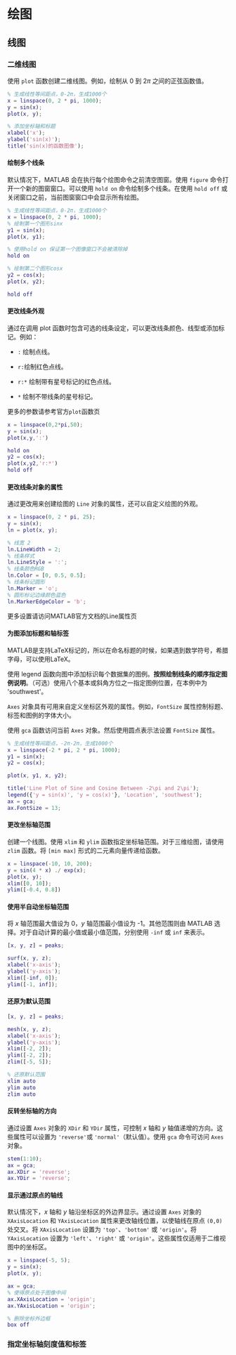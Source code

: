 # 绘图

## 线图

### 二维线图

使用 `plot` 函数创建二维线图。例如，绘制从 0 到 2*π* 之间的正弦函数值。

```matlab
% 生成线性等间距点，0-2π，生成1000个
x = linspace(0, 2 * pi, 1000);
y = sin(x);
plot(x, y);

% 添加坐标轴和标题
xlabel('x');
ylabel('sin(x)');
title('sin(x)的函数图像');
```



#### 绘制多个线条

默认情况下，MATLAB 会在执行每个绘图命令之前清空图窗。使用 `figure` 命令打开一个新的图窗窗口。可以使用 `hold on` 命令绘制多个线条。在使用 `hold off` 或关闭窗口之前，当前图窗窗口中会显示所有绘图。

```matlab
% 生成线性等间距点，0-2π，生成1000个
x = linspace(0, 2 * pi, 1000);
% 绘制第一个图形sinx
y1 = sin(x);
plot(x, y1);

% 使用hold on 保证第一个图像窗口不会被清除掉
hold on

% 绘制第二个图形cosx
y2 = cos(x);
plot(x, y2);

hold off
```



#### 更改线条外观

通过在调用 plot 函数时包含可选的线条设定，可以更改线条颜色、线型或添加标记。例如：

* `:` 绘制点线。

* `r:`绘制红色点线。

* `r:*` 绘制带有星号标记的红色点线。

* `*` 绘制不带线条的星号标记。

更多的参数请参考官方`plot`函数页

```matlab
x = linspace(0,2*pi,50);
y = sin(x);
plot(x,y,':')

hold on 
y2 = cos(x);
plot(x,y2,'r:*')
hold off
```



#### 更改线条对象的属性

通过更改用来创建绘图的 `Line` 对象的属性，还可以自定义绘图的外观。

```matlab
x = linspace(0, 2 * pi, 25);
y = sin(x);
ln = plot(x, y);

% 线宽 2
ln.LineWidth = 2;
% 线条样式
ln.LineStyle = ':';
% 线条颜色RGB
ln.Color = [0, 0.5, 0.5];
% 线条标记圆形
ln.Marker = 'o';
% 圆形标记边缘颜色蓝色
ln.MarkerEdgeColor = 'b';
```

更多设置请访问MATLAB官方文档的Line属性页



#### 为图添加标题和轴标签

MATLAB是支持LaTeX标记的，所以在命名标题的时候，如果遇到数学符号，希腊字母，可以使用LaTeX。

使用 legend 函数向图中添加标识每个数据集的图例。**按照绘制线条的顺序指定图例说明**。（可选）使用八个基本或斜角方位之一指定图例位置，在本例中为 'southwest'。

`Axes` 对象具有可用来自定义坐标区外观的属性。例如，`FontSize` 属性控制标题、标签和图例的字体大小。

使用 `gca` 函数访问当前 `Axes` 对象。然后使用圆点表示法设置 `FontSize` 属性。

```matlab
% 生成线性等间距点，-2π-2π，生成1000个
x = linspace(-2 * pi, 2 * pi, 1000);
y1 = sin(x);
y2 = cos(x);

plot(x, y1, x, y2);

title('Line Plot of Sine and Cosine Between -2\pi and 2\pi');
legend({'y = sin(x)', 'y = cos(x)'}, 'Location', 'southwest');
ax = gca;
ax.FontSize = 13;
```



#### 更改坐标轴范围

创建一个线图。使用 `xlim` 和 `ylim` 函数指定坐标轴范围。对于三维绘图，请使用 `zlim` 函数。将 `[min max]` 形式的二元素向量传递给函数。

```matlab
x = linspace(-10, 10, 200);
y = sin(4 * x) ./ exp(x);
plot(x, y);
xlim([0, 10]);
ylim([-0.4, 0.8])
```



#### 使用半自动坐标轴范围

将 *x* 轴范围最大值设为 0，*y* 轴范围最小值设为 -1。其他范围则由 MATLAB 选择。对于自动计算的最小值或最小值范围，分别使用 `-inf` 或 `inf` 来表示。

```matlab
[x, y, z] = peaks;

surf(x, y, z);
xlabel('x-axis');
ylabel('y-axis');
xlim([-inf, 0]);
ylim([-1, inf]);
```



#### 还原为默认范围

```matlab
[x, y, z] = peaks;

mesh(x, y, z);
xlabel('x-axis');
ylabel('y-axis');
xlim([-2, 2]);
ylim([-2, 2]);
zlim([-5, 5]);

% 还原默认范围
xlim auto
ylim auto
zlim auto
```



#### 反转坐标轴的方向

通过设置 `Axes` 对象的 `XDir` 和 `YDir` 属性，可控制 *x* 轴和 *y* 轴值递增的方向。这些属性可以设置为 `'reverse'`或 `'normal'`（默认值）。使用 `gca` 命令可访问 `Axes` 对象。

```matlab
stem(1:10);
ax = gca;
ax.XDir = 'reverse';
ax.YDir = 'reverse';
```



#### 显示通过原点的轴线

默认情况下，*x* 轴和 *y* 轴沿坐标区的外边界显示。通过设置 `Axes` 对象的 `XAxisLocation` 和 `YAxisLocation` 属性来更改轴线位置，以使轴线在原点 `(0,0)` 处交叉。将 `XAxisLocation` 设置为 `'top'`、`'bottom'` 或 `'origin'`。将 `YAxisLocation` 设置为 `'left'`、`'right'` 或 `'origin'`。这些属性仅适用于二维视图中的坐标区。



```matlab
x = linspace(-5, 5);
y = sin(x);
plot(x, y);

ax = gca;
% 使得原点处于图像中间
ax.XAxisLocation = 'origin';
ax.YAxisLocation = 'origin';

% 删除坐标外边框
box off
```



### 指定坐标轴刻度值和标签

